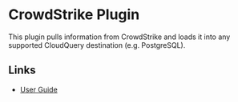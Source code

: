 # CrowdStrike Plugin

This plugin pulls information from CrowdStrike and loads it into any supported CloudQuery destination (e.g. PostgreSQL).

## Links

- [User Guide](https://docs.cloudquery.io/docs/plugins/sources/crowdstrike/overview)